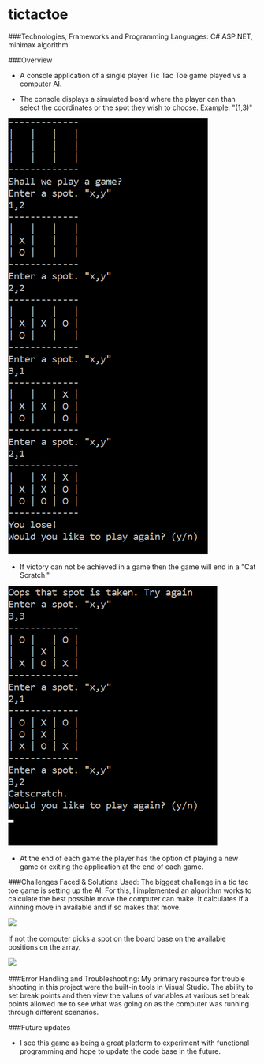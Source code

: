 # tictactoe

###Technologies, Frameworks and Programming Languages:
C# ASP.NET, minimax algorithm

###Overview

- A console application of a single player Tic Tac Toe game played vs a computer AI.

- The console displays a simulated board where the player can than select the coordinates or the spot they wish to choose. Example: "(1,3)"

<img src="./Screenshots/tictactoe_game.png"/>

- If victory can not be achieved in a game then the game will end in a "Cat Scratch."

<img src="./Screenshots/tictactoe_catscratch.png"/>

- At the end of each game the player has the option of playing a new game or exiting the application at the end of each game.

###Challenges Faced & Solutions Used: 
The biggest challenge in a tic tac toe game is setting up the AI. For this, I implemented an algorithm works to calculate the best possible move the computer can make. It calculates if a winning move in available and if so makes that move. 

<img src=”./Screenshots/tictactoe_winningmove.png”/>

If not the computer picks a spot on the board base on the available positions on the array.

<img src=”./Screenshots/tictactoe_computermove”/>

###Error Handling and Troubleshooting:
My primary resource for trouble shooting in this project were the built-in tools in Visual Studio. The ability to set break points and then view the values of variables at various set break points allowed me to see what was going on as the computer was running through different scenarios. 

###Future updates

- I see this game as being a great platform to experiment with functional programming and hope to update the code base in the future. 
